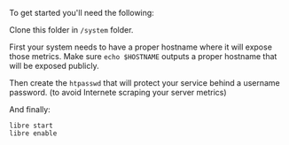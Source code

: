 To get started you'll need the following:

Clone this folder in `/system` folder.

First your system needs to have a proper hostname where it will expose those metrics.
Make sure `echo $HOSTNAME` outputs a proper hostname that will be exposed publicly.

Then create the `htpasswd` that will protect your service behind a username password.
(to avoid Internete scraping your server metrics)

And finally:

```
libre start
libre enable
```
